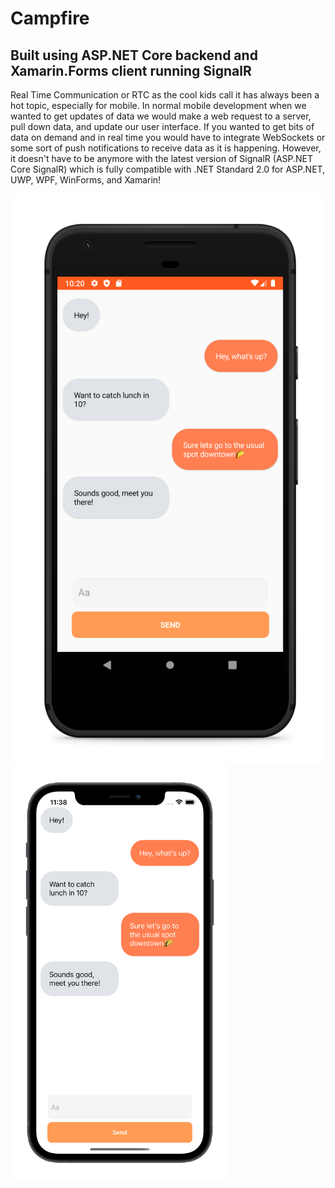 # Campfire

## Built using ASP.NET Core backend and Xamarin.Forms client running SignalR
Real Time Communication or RTC as the cool kids call it has always been a hot topic, especially for mobile. In normal mobile development when we wanted to get updates of data we would make a web request to a server, pull down data, and update our user interface. If you wanted to get bits of data on demand and in real time you would have to integrate WebSockets or some sort of push notifications to receive data as it is happening. However, it doesn't have to be anymore with the latest version of SignalR (ASP.NET Core SignalR) which is fully compatible with .NET Standard 2.0 for ASP.NET, UWP, WPF, WinForms, and Xamarin!

<p float="left">
  <img src="https://github.com/pynacl/Campfire/blob/master/screenshots/androidScreenshot.png" width="600" />
  <img src="https://github.com/pynacl/Campfire/blob/master/screenshots/iosScreenshot.png" width="350" /> 
</p>


